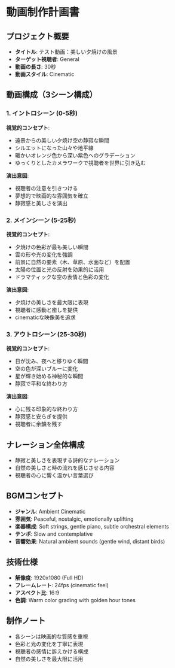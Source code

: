 # 動画制作計画書

## プロジェクト概要
- **タイトル**: テスト動画：美しい夕焼けの風景
- **ターゲット視聴者**: General
- **動画の長さ**: 30秒
- **動画スタイル**: Cinematic

## 動画構成（3シーン構成）

### 1. イントロシーン (0-5秒)
**視覚的コンセプト**:
- 遠景からの美しい夕焼け空の静寂な瞬間
- シルエットになった山々や地平線
- 暖かいオレンジ色から深い紫色へのグラデーション
- ゆっくりとしたカメラワークで視聴者を世界に引き込む

**演出意図**:
- 視聴者の注意を引きつける
- 夢想的で映画的な雰囲気を確立
- 静寂感と美しさを演出

### 2. メインシーン (5-25秒)
**視覚的コンセプト**:
- 夕焼けの色彩が最も美しい瞬間
- 雲の形や光の変化を強調
- 前景に自然の要素（木、草原、水面など）を配置
- 太陽の位置と光の反射を効果的に活用
- ドラマティックな空の表情と色彩の変化

**演出意図**:
- 夕焼けの美しさを最大限に表現
- 視聴者に感動と癒しを提供
- cinematicな映像美を追求

### 3. アウトロシーン (25-30秒)
**視覚的コンセプト**:
- 日が沈み、夜へと移りゆく瞬間
- 空の色が深いブルーに変化
- 星が輝き始める神秘的な瞬間
- 静寂で平和な終わり方

**演出意図**:
- 心に残る印象的な終わり方
- 静寂感と安らぎを提供
- 視聴者に余韻を残す

## ナレーション全体構成
- 静寂と美しさを表現する詩的なナレーション
- 自然の美しさと時の流れを感じさせる内容
- 視聴者の心に響く温かい言葉選び

## BGMコンセプト
- **ジャンル**: Ambient Cinematic
- **雰囲気**: Peaceful, nostalgic, emotionally uplifting
- **楽器構成**: Soft strings, gentle piano, subtle orchestral elements
- **テンポ**: Slow and contemplative
- **音響効果**: Natural ambient sounds (gentle wind, distant birds)

## 技術仕様
- **解像度**: 1920x1080 (Full HD)
- **フレームレート**: 24fps (cinematic feel)
- **アスペクト比**: 16:9
- **色調**: Warm color grading with golden hour tones

## 制作ノート
- 各シーンは映画的な質感を重視
- 色彩と光の変化を丁寧に表現
- 視聴者の感情に訴えかける構成
- 自然の美しさを最大限に活用